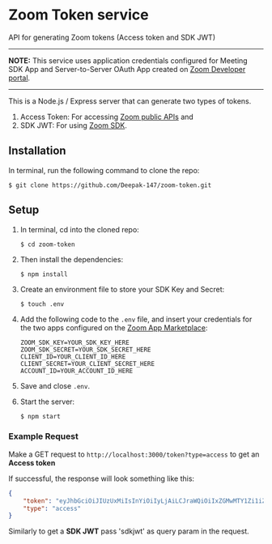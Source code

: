 # Zoom Token service
API for generating Zoom tokens (Access token and SDK JWT)

---

**NOTE:** This service uses application credentials configured for Meeting SDK App and Server-to-Server OAuth App created on [Zoom Developer portal](https://marketplace.zoom.us/develop/create).

---

This is a Node.js / Express server that can generate two types of tokens.
1. Access Token: For accessing [Zoom public APIs](https://marketplace.zoom.us/docs/api-reference/introduction/) and
2. SDK JWT: For using [Zoom SDK](https://marketplace.zoom.us/docs/sdk/native-sdks/introduction/).

## Installation

In terminal, run the following command to clone the repo:

`$ git clone https://github.com/Deepak-147/zoom-token.git`

## Setup

1. In terminal, cd into the cloned repo:

   `$ cd zoom-token`

1. Then install the dependencies:

   `$ npm install`

1. Create an environment file to store your SDK Key and Secret:

   `$ touch .env`

1. Add the following code to the `.env` file, and insert your credentials for the two apps configured on the [Zoom App Marketplace](https://marketplace.zoom.us/develop/create):

   ```
   ZOOM_SDK_KEY=YOUR_SDK_KEY_HERE
   ZOOM_SDK_SECRET=YOUR_SDK_SECRET_HERE
   CLIENT_ID=YOUR_CLIENT_ID_HERE
   CLIENT_SECRET=YOUR_CLIENT_SECRET_HERE
   ACCOUNT_ID=YOUR_ACCOUNT_ID_HERE
   ```

1. Save and close `.env`.

1. Start the server:

   `$ npm start`

### Example Request

Make a GET request to `http://localhost:3000/token?type=access` to get an **Access token**

If successful, the response will look something like this:

```json
{
    "token": "eyJhbGciOiJIUzUxMiIsInYiOiIyLjAiLCJraWQiOiIxZGMwMTY1Zi1iZDk0LTRlZDQtYWQ2My0wNDRmMDljNWNmYTgifQ.eyJ2ZXIiOjcsImF1aWQiOiI1YjM3NTlmNjAwMjFhOTZkNTRiZTQ3NDMyMjFjODhjNCIsImNvZGUiOiI3WlIzaEpwRFNuNmZfaXJzaWxBcTNndXdZV2tkTXYzaGwiLCJpc3MiOiJ6bTpjaWQ6VkpwMzlfNGZSdzZVMWRNWElZajY1USIsImdubyI6MCwidHlwZSI6MywiYXVkIjoiaHR0cHM6Ly9vYXV0aC56b29tLnVzIiwidWlkIjoiZlZ4YTdpQ0pRRTZLLWVDN2xWblozdyIsIm5iZiI6MTY2NzU0MTg2NCwiZXhwIjoxNjY3NTQ1NDY0LCJpYXQiOjE2Njc1NDE4NjQsImFpZCI6IlBHNjQ0YlJDUXlTZ0FZLWliTFQ5bkEiLCJqdGkiOiI1ZDdmM2FlNi0yN2U3LTRkOWQtYmRmZS05ODJlMzdlNTRiM2YifQ.OPH4KTJWkCKe8Zi7RKl7nMHI3BMdvsI0oNtls_7EmGOW-aNuMpTG0lbZ145B9BAVn6Uqnb9PnWa-kIKGo7fUMA",
    "type": "access"
}
```

Similarly to get a **SDK JWT** pass 'sdkjwt' as query param in the request.